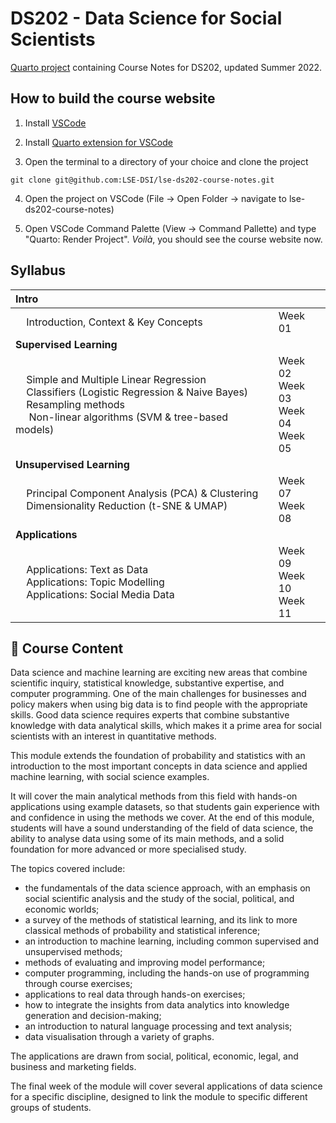 # DS202 - Data Science for Social Scientists

[Quarto project](https://quarto.org/docs/projects/quarto-projects.html) containing Course Notes for DS202, updated Summer 2022.

## How to build the course website

1. Install [VSCode](https://code.visualstudio.com/download)

2. Install [Quarto extension for VSCode](https://marketplace.visualstudio.com/items?itemName=quarto.quarto)

3. Open the terminal to a directory of your choice and clone the project
```console
git clone git@github.com:LSE-DSI/lse-ds202-course-notes.git
```

4. Open the project on VSCode (File -> Open Folder -> navigate to lse-ds202-course-notes)

5. Open VSCode Command Palette (View -> Command Pallette) and type "Quarto: Render Project". _Voilà_, you should see the course website now.

## Syllabus

| **Intro**                                                |                  |
|:----------------------------------------------------------|------------------|
| &nbsp;&nbsp;&nbsp;&nbsp;Introduction, Context & Key Concepts                | Week 01 |
| **Supervised Learning**                                  |                  |
| &nbsp;&nbsp;&nbsp;&nbsp;Simple and Multiple Linear Regression  <br/> &nbsp;&nbsp;&nbsp;&nbsp;Classifiers (Logistic Regression & Naive Bayes) <br/> &nbsp;&nbsp;&nbsp;&nbsp;Resampling methods <br/> &nbsp;&nbsp;&nbsp;&nbsp; Non-linear algorithms (SVM & tree-based models)           | Week 02 <br/> Week 03 <br/> Week 04 <br/> Week 05|
| **Unsupervised Learning**                                |                  |
| &nbsp;&nbsp;&nbsp;&nbsp;Principal Component Analysis (PCA) & Clustering <br/>&nbsp;&nbsp;&nbsp;&nbsp;Dimensionality Reduction (t-SNE & UMAP)  | Week 07 <br/> Week 08|
| **Applications**                                         |                  |
| &nbsp;&nbsp;&nbsp;&nbsp;Applications: Text as Data <br/>&nbsp;&nbsp;&nbsp; Applications: Topic Modelling <br/>&nbsp;&nbsp;&nbsp;  Applications: Social Media Data | Week 09 <br/> Week 10 <br/> Week 11 |

## 📑 Course Content

Data science and machine learning are exciting new areas that combine scientific inquiry, statistical knowledge, substantive expertise, and computer programming. One of the main challenges for businesses and policy makers when using big data is to find people with the appropriate skills. Good data science requires experts that combine substantive knowledge with data analytical skills, which makes it a prime area for social scientists with an interest in quantitative methods.

This module extends the foundation of probability and statistics with an introduction to the most important concepts in data science and applied machine learning, with social science examples.

It will cover the main analytical methods from this field with hands-on applications using example datasets, so that students gain experience with and confidence in using the methods we cover. At the end of this module, students will have a sound understanding of the field of data science, the ability to analyse data using some of its main methods, and a solid foundation for more advanced or more specialised study.

The topics covered include:

-   the fundamentals of the data science approach, with an emphasis on social scientific analysis and the study of the social, political, and economic worlds;
-   a survey of the methods of statistical learning, and its link to more classical methods of probability and statistical inference;
-   an introduction to machine learning, including common supervised and unsupervised methods;
-   methods of evaluating and improving model performance;
-   computer programming, including the hands-on use of programming through course exercises;
-   applications to real data through hands-on exercises;
-   how to integrate the insights from data analytics into knowledge generation and decision-making;
-   an introduction to natural language processing and text analysis;
-   data visualisation through a variety of graphs.

The applications are drawn from social, political, economic, legal, and business and marketing fields.

The final week of the module will cover several applications of data science for a specific discipline, designed to link the module to specific different groups of students.
